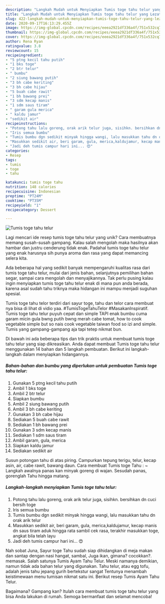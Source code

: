 ```yaml
---
description: "Langkah Mudah untuk Menyiapkan Tumis toge tahu telur yang Lezat"
title: "Langkah Mudah untuk Menyiapkan Tumis toge tahu telur yang Lezat"
slug: 422-langkah-mudah-untuk-menyiapkan-tumis-toge-tahu-telur-yang-lezat
date: 2020-09-17T16:13:29.455Z
image: https://img-global.cpcdn.com/recipes/eeea2921df336a4f/751x532cq70/tumis-toge-tahu-telur-foto-resep-utama.jpg
thumbnail: https://img-global.cpcdn.com/recipes/eeea2921df336a4f/751x532cq70/tumis-toge-tahu-telur-foto-resep-utama.jpg
cover: https://img-global.cpcdn.com/recipes/eeea2921df336a4f/751x532cq70/tumis-toge-tahu-telur-foto-resep-utama.jpg
author: Rena Ryan
ratingvalue: 3.8
reviewcount: 15
recipeingredient:
- "5 ptng kecil tahu putih"
- "1 bks toge"
- "2 btr telur"
- " bumbu"
- "2 siung bawang putih"
- "3 bh cabe keriting"
- "3 bh cabe hijau"
- "5 buah cabe rawit"
- "1 bh bawang prei"
- "3 sdm kecap manis"
- "1 sdm saus tiram"
- " garam gula merica"
- " kaldu jamur"
- "sedikit air"
recipeinstructions:
- "Potong tahu lalu goreng, orak arik telur juga, sisihkn. bersihkan dn cuci bersih toge"
- "Iris semua bumbu"
- "Tumis bumbu dgn sedikit minyak hingga wangi, lalu masukkan tahu dn orak arik telur"
- "Masukkan sedikit air, beri garam, gula, merica,kaldujamur, kecap manis dn saus tiram aduk hingga rata sambil cek rasa, terakhir masukkan toge, angkat bila telah layu"
- "Jadi deh tumis campur hari ini... 😍"
categories:
- Resep
tags:
- tumis
- toge
- tahu

katakunci: tumis toge tahu 
nutrition: 148 calories
recipecuisine: Indonesian
preptime: "PT24M"
cooktime: "PT35M"
recipeyield: "1"
recipecategory: Dessert

---
```



![Tumis toge tahu telur](https://img-global.cpcdn.com/recipes/eeea2921df336a4f/751x532cq70/tumis-toge-tahu-telur-foto-resep-utama.jpg)

Lagi mencari ide resep tumis toge tahu telur yang unik? Cara membuatnya memang susah-susah gampang. Kalau salah mengolah maka hasilnya akan hambar dan justru cenderung tidak enak. Padahal tumis toge tahu telur yang enak harusnya sih punya aroma dan rasa yang dapat memancing selera kita.

Ada beberapa hal yang sedikit banyak mempengaruhi kualitas rasa dari tumis toge tahu telur, mulai dari jenis bahan, selanjutnya pemilihan bahan segar, sampai cara mengolah dan menyajikannya. Tak perlu pusing kalau ingin menyiapkan tumis toge tahu telur enak di mana pun anda berada, karena asal sudah tahu triknya maka hidangan ini mampu menjadi suguhan spesial.

Tumis toge tahu telor terdiri dari sayur toge, tahu dan telor cara membuat nya bisa di lihat di vidio yaa. #TumisTogeTahuTelor #MasakanInspiratif. Tumis toge tahu telur puyuh cepat dan simple TAPI enak bumbu cuma garam micin gula bwng putih bwng merah cabe tomat, how to cook vegetable simple but so nais cook vegetable taiwan food so izi and simple. Tumis yang gampang-gampang aja tapi tetep nikmat bun.


Di bawah ini ada beberapa tips dan trik praktis untuk membuat tumis toge tahu telur yang siap dikreasikan. Anda dapat membuat Tumis toge tahu telur menggunakan 14 bahan dan 5 langkah pembuatan. Berikut ini langkah-langkah dalam menyiapkan hidangannya.

<!--inarticleads1-->

##### Bahan-bahan dan bumbu yang diperlukan untuk pembuatan Tumis toge tahu telur:

1. Gunakan 5 ptng kecil tahu putih
1. Ambil 1 bks toge
1. Ambil 2 btr telur
1. Siapkan  bumbu
1. Ambil 2 siung bawang putih
1. Ambil 3 bh cabe keriting
1. Gunakan 3 bh cabe hijau
1. Sediakan 5 buah cabe rawit
1. Sediakan 1 bh bawang prei
1. Gunakan 3 sdm kecap manis
1. Sediakan 1 sdm saus tiram
1. Ambil  garam, gula, merica
1. Siapkan  kaldu jamur
1. Sediakan sedikit air


Susun potongan tahu di atas piring. Campurkan tepung terigu, telur, kecap asin, air, cabe rawit, bawang daun. Cara membuat Tumis toge Tahu : ~ Langkah awalnya panas kan minyak goreng di wajan. Sesudah panas, gorenglah Tahu hingga matang. 

<!--inarticleads2-->

##### Langkah-langkah menyiapkan Tumis toge tahu telur:

1. Potong tahu lalu goreng, orak arik telur juga, sisihkn. bersihkan dn cuci bersih toge
1. Iris semua bumbu
1. Tumis bumbu dgn sedikit minyak hingga wangi, lalu masukkan tahu dn orak arik telur
1. Masukkan sedikit air, beri garam, gula, merica,kaldujamur, kecap manis dn saus tiram aduk hingga rata sambil cek rasa, terakhir masukkan toge, angkat bila telah layu
1. Jadi deh tumis campur hari ini... 😍


Nah sobat Juna, Sayur toge Tahu sudah siap dihidangkan di meja makan dan santap dengan nasi hangat, sambal, Juga ikan, gimana? cocokkan?. memasak. Salah satunya Tumis Ayam Tahu Telur. Meski namanya demikian, namun tidak ada bahan telur yang digunakan. Tahu telur, atau egg tofu, adalah jenis tahu jepang gurih bertekstur sangat Tentunya menambah keistimewaan menu tumisan nikmat satu ini. Berikut resep Tumis Ayam Tahu Telur. 

Bagaimana? Gampang kan? Itulah cara membuat tumis toge tahu telur yang bisa Anda lakukan di rumah. Semoga bermanfaat dan selamat mencoba!
